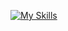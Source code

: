 [![My Skills](https://skillicons.dev/icons?i=java,kotlin,nodejs,figma&theme=light)](https://skillicons.dev)